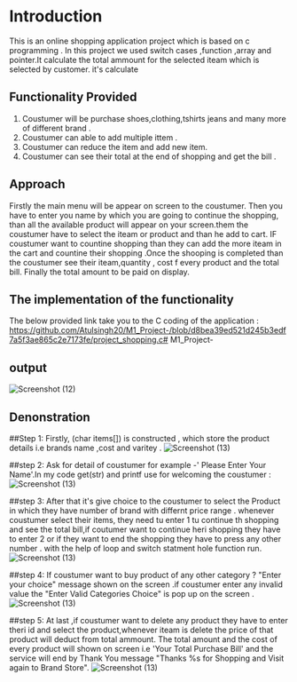 # Introduction 

This is an online shopping application project which is based on c programming . 
In this project we used switch cases ,function ,array and pointer.It calculate the  total ammount for the selected iteam which is selected by customer.
it's calculate 



## Functionality Provided
1. Coustumer will be purchase shoes,clothing,tshirts jeans and many more of different brand .
2. Coustumer can able to add multiple ittem .
3. Coustumer can reduce the item and add new item.
4. Coustumer can see their total at the end of shopping and get the bill .

## Approach 
Firstly the main menu will be appear on screen to the coustumer. Then you have to enter you name by which you are going to continue the shopping, than all the available product will appear on your screen.them the coustumer have to select the iteam or product and than he add to cart. IF coustumer want to countine shopping than  they can add the more iteam in the cart and countine their shopping .Once the shooping is completed than the coustumer see their iteam,quantity , cost f every product and the total bill. Finally the total amount to be paid on display.

## The implementation of the functionality 
The below provided link take you to the C coding of the application :
 https://github.com/Atulsingh20/M1_Project-/blob/d8bea39ed521d245b3edf7a5f3ae865c2e7173fe/project_shopping.c# M1_Project-
 
 ## output 
 
 ![Screenshot (12)](https://user-images.githubusercontent.com/101882303/161274029-4b3ec201-f559-42e7-ae13-3f75592ee446.png)

## Denonstration 
##Step 1: Firstly, (char items[]) is constructed , which store the product details i.e brands name ,cost and varitey .
![Screenshot (13)](https://user-images.githubusercontent.com/101882303/161277095-2b8182e3-de75-47d7-b6fb-b70905738332.png)

##step 2: Ask for detail of coustumer for example -' Please Enter Your Name'.In my code get(str) and printf use for welcoming the coustumer :
![Screenshot (13)](https://user-images.githubusercontent.com/101882303/161278081-b74202a4-6984-4643-84fd-9f8322ff8d19.png)

##step 3: After that it's give choice to the coustumer to select the Product in which they have number of brand with differnt price range . whenever coustumer select their items, they need tu enter 1 tu continue th shopping and see the total bill,if coutumer want to continue heri shopping they have to  enter 2 or if they want to end the shopping they have to press any other number . with the help of loop and switch statment hole function run.
![Screenshot (13)](https://user-images.githubusercontent.com/101882303/161280970-fc9fddbb-289c-4f36-b348-4994c93b849b.png)

##step 4: If coustumer want to buy product of any other category ? "Enter your choice" message shown on the screen .if coustumer enter any invalid value the "Enter Valid Categories Choice" is pop up on the screen .
![Screenshot (13)](https://user-images.githubusercontent.com/101882303/161282475-fb11c93d-2997-45e2-a31d-d2cb11b01492.png)

##step 5: At last ,if coustumer want to delete any product they have to enter theri id and select the product,whenever iteam is delete the price of that product will deduct from total ammount. The total amount and the cost of every product will shown on screen i.e 'Your Total Purchase Bill' and the service will end by Thank You message "Thanks %s for Shopping and Visit again to Brand Store".
![Screenshot (13)](https://user-images.githubusercontent.com/101882303/161284092-af9a1e4a-2742-432c-a697-5463dcd62af6.png)


